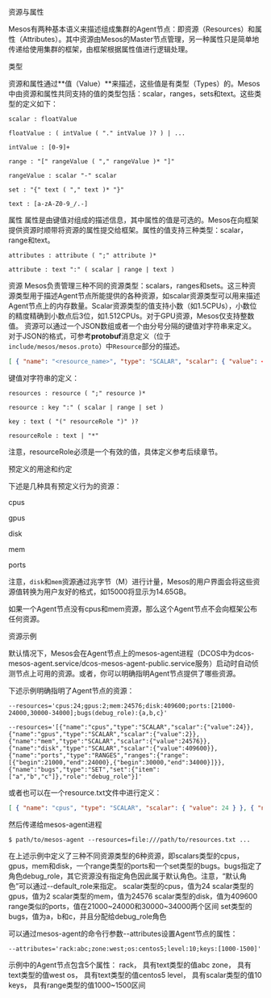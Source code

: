 资源与属性

Mesos有两种基本语义来描述组成集群的Agent节点：即资源（Resources）和属性（Attributes）。其中资源由Mesos的Master节点管理，另一种属性只是简单地传递给使用集群的框架，由框架根据属性值进行逻辑处理。

类型

资源和属性通过**值（Value）**来描述，这些值是有类型（Types）的。Mesos中由资源和属性共同支持的值的类型包括：scalar，ranges，sets和text。这些类型的定义如下：

```
scalar : floatValue

floatValue : ( intValue ( "." intValue )? ) | ...

intValue : [0-9]+

range : "[" rangeValue ( "," rangeValue )* "]"

rangeValue : scalar "-" scalar

set : "{" text ( "," text )* "}"

text : [a-zA-Z0-9_/.-]
```

属性
属性是由键值对组成的描述信息，其中属性的值是可选的。Mesos在向框架提供资源时顺带将资源的属性提交给框架。属性的值支持三种类型：scalar，range和text。

```
attributes : attribute ( ";" attribute )*

attribute : text ":" ( scalar | range | text )
```

资源
Mesos负责管理三种不同的资源类型：scalars，ranges和sets。这三种资源类型用于描述Agent节点所能提供的各种资源，如scalar资源类型可以用来描述Agent节点上的内存数量。Scalar资源类型的值支持小数（如1.5CPUs），小数位的精度精确到小数点后3位，如1.512CPUs。对于GPU资源，Mesos仅支持整数值。
资源可以通过一个JSON数组或者一个由分号分隔的键值对字符串来定义。对于JSON的格式，可参考**protobuf**消息定义（位于`include/mesos/mesos.proto`）中`Resource`部分的描述。

```json
[ { "name": "<resource_name>", "type": "SCALAR", "scalar": { "value": <resource_value> } }, { "name": "<resource_name>", "type": "RANGES", "ranges": { "range": [ { "begin": <range_beginning>, "end": <range_ending> }, ... ] } }, { "name": "<resource_name>", "type": "SET", "set": { "item": [ "<first_item>", ... ] }, "role": "<role_name>" }, ...]
```

键值对字符串的定义：

```
resources : resource ( ";" resource )*

resource : key ":" ( scalar | range | set )

key : text ( "(" resourceRole ")" )?

resourceRole : text | "*"
```

注意，resourceRole必须是一个有效的值，具体定义参考后续章节。

预定义的用途和约定

下述是几种具有预定义行为的资源：

cpus

gpus

disk

mem

ports

注意，`disk`和`mem`资源通过兆字节（M）进行计量，Mesos的用户界面会将这些资源值转换为用户友好的格式，如15000将显示为14.65GB。

如果一个Agent节点没有cpus和mem资源，那么这个Agent节点不会向框架公布任何资源。

资源示例

默认情况下，Mesos会在Agent节点上的mesos-agent进程（DCOS中为dcos-mesos-agent.service\/dcos-mesos-agent-public.service服务）启动时自动侦测节点上可用的资源。或者，你可以明确指明Agent节点提供了哪些资源。

下述示例明确指明了Agent节点的资源：

```
--resources='cpus:24;gpus:2;mem:24576;disk:409600;ports:[21000-24000,30000-34000];bugs(debug_role):{a,b,c}'

--resources='[{"name":"cpus","type":"SCALAR","scalar":{"value":24}},{"name":"gpus","type":"SCALAR","scalar":{"value":2}},{"name":"mem","type":"SCALAR","scalar":{"value":24576}},{"name":"disk","type":"SCALAR","scalar":{"value":409600}},{"name":"ports","type":"RANGES","ranges":{"range":[{"begin":21000,"end":24000},{"begin":30000,"end":34000}]}},{"name":"bugs","type":"SET","set":{"item":["a","b","c"]},"role":"debug_role"}]'
```
或者也可以在一个resource.txt文件中进行定义：

```json
[ { "name": "cpus", "type": "SCALAR", "scalar": { "value": 24 } }, { "name": "gpus", "type": "SCALAR", "scalar": { "value": 2 } }, { "name": "mem", "type": "SCALAR", "scalar": { "value": 24576 } }, { "name": "disk", "type": "SCALAR", "scalar": { "value": 409600 } }, { "name": "ports", "type": "RANGES", "ranges": { "range": [ { "begin": 21000, "end": 24000 }, { "begin": 30000, "end": 34000 } ] } }, { "name": "bugs", "type": "SET", "set": { "item": [ "a", "b", "c" ] }, "role": "debug_role" }]
```
然后传递给mesos-agent进程
```
$ path/to/mesos-agent --resources=file:///path/to/resources.txt ...
```
在上述示例中定义了三种不同资源类型的6种资源，即scalars类型的cpus，gpus，mem和disk，一个range类型的ports和一个set类型的bugs。bugs指定了角色debug_role，其它资源没有指定角色因此属于默认角色。注意，“默认角色”可以通过--default_role来指定。
scalar类型的cpus，值为24
scalar类型的gpus，值为2
scalar类型的mem，值为24576
scalar类型的disk，值为409600
range类似的ports，值在21000~24000和30000~34000两个区间
set类型的bugs，值为a，b和c，并且分配给debug_role角色

可以通过mesos-agent的命令行参数--attributes设置Agent节点的属性：

```
--attributes='rack:abc;zone:west;os:centos5;level:10;keys:[1000-1500]'
```
示例中的Agent节点包含5个属性：
rack，  具有text类型的值abc
zone，  具有text类型的值west
os，    具有text类型的值centos5
level， 具有scalar类型的值10
keys，  具有range类型的值1000~1500区间

